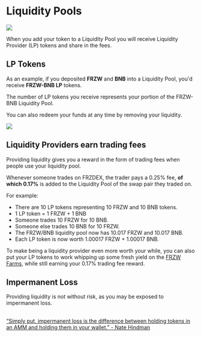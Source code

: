 # Liquidity Pools

![](../../.gitbook/assets/liquidity-header.png)

When you add your token to a Liquidity Pool you will receive Liquidity Provider (LP) tokens and share in the fees.

## LP Tokens

As an example, if you deposited **FRZW** and **BNB** into a Liquidity Pool, you'd receive **FRZW-BNB LP** tokens.

The number of LP tokens you receive represents your portion of the FRZW-BNB Liquidity Pool.&#x20;

You can also redeem your funds at any time by removing your liquidity.

![](../../.gitbook/assets/screenshot-2021-04-19-at-6.27.22-pm.png)

## Liquidity Providers earn trading fees

Providing liquidity gives you a reward in the form of trading fees when people use your liquidity pool.&#x20;

Whenever someone trades on FRZDEX, the trader pays a 0.25% fee, **of which 0.17%** is added to the Liquidity Pool of the swap pair they traded on.

For example:

* There are 10 LP tokens representing 10 FRZW and 10 BNB tokens.
* 1 LP token = 1 FRZW + 1 BNB
* Someone trades 10 FRZW for 10 BNB.
* Someone else trades 10 BNB for 10 FRZW.
* The FRZW/BNB liquidity pool now has 10.017 FRZW and 10.017 BNB.
* Each LP token is now worth 1.00017 FRZW + 1.00017 BNB.

To make being a liquidity provider even more worth your while, you can also put your LP tokens to work whipping up some fresh yield on the [FRZW Farms](https://FRZDEX.finance/farms), while still earning your 0.17% trading fee reward.

## Impermanent Loss

Providing liquidity is not without risk, as you may be exposed to impermanent loss.

\
[“Simply put, impermanent loss is the difference between holding tokens in an AMM and holding them in your wallet.” - Nate Hindman](https://blog.bancor.network/beginners-guide-to-getting-rekt-by-impermanent-loss-7c9510cb2f22)
